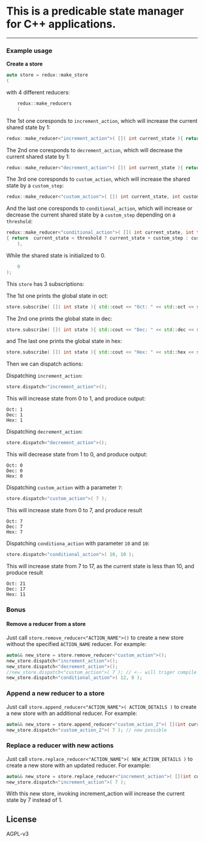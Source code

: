 # This is a predicable state manager for C++ applications.
----

### Example usage

**Create a store**

```cpp
auto store = redux::make_store
(
```

with 4 different reducers:

```cpp
    redux::make_reducers
    (
```

The 1st one coresponds to `increment_action`, which will increase the current shared state by 1:

```cpp
redux::make_reducer<"increment_action">( []( int current_state ){ return current_state + 1;} ),
```

The 2nd one coresponds to `decrement_action`, which will decrease the current shared state by 1:

```cpp
redux::make_reducer<"decrement_action">( []( int current_state ){ return current_state - 1;} ),
```

The 3rd one coresponds to `custom_action`, which will increase the shared state by a `custom_step`:

```cpp
redux::make_reducer<"custom_action">( []( int current_state, int custom_step ){ return current_state + custom_step;} ),
```

And the last one coresponds to `conditional_action`, which will increase or decrease the current shared state by a `custom_step` depending on a `threshold`:

```cpp
redux::make_reducer<"conditional_action">( []( int current_state, int threshold, int custom_step )
{ return  current_state < threshold ? current_state + custom_step : current_state - custom_step; } )
    ),
```

While the shared state is initialized to 0.


```cpp
    0
);
```

This `store` has 3 subscriptions:

The 1st one prints the global state in oct:

```cpp
store.subscribe( []( int state ){ std::cout << "Oct: " << std::oct << state << std::endl; } );
```

The 2nd one prints the global state in dec:

```cpp
store.subscribe( []( int state ){ std::cout << "Dec: " << std::dec << state << std::endl; } );
```

and The last one prints the global state in hex:

```cpp
store.subscribe( []( int state ){ std::cout << "Hex: " << std::hex << state << std::endl; } );
```

Then we can dispatch actions:

Dispatching `increment_action`:

```cpp
store.dispatch<"increment_action">();
```

This will increase state from 0 to 1, and produce output:
```
Oct: 1
Dec: 1
Hex: 1
```


Dispatching `decrement_action`:

```cpp
store.dispatch<"decrement_action">();
```

This will decrease state from 1 to 0, and produce output:
```
Oct: 0
Dec: 0
Hex: 0
```

Dispatching `custom_action` with a parameter `7`:

```cpp
store.dispatch<"custom_action">( 7 );
```

This will increase state from 0 to 7, and produce result

```
Oct: 7
Dec: 7
Hex: 7
```

Dispatching `conditiona_action` with parameter `10` and `10`:

```cpp
store.dispatch<"conditional_action">( 10, 10 );
```

This will increase state from 7 to 17, as the current state is less than 10, and produce result

```
Oct: 21
Dec: 17
Hex: 11
```

### Bonus


#### Remove a reducer from a store

Just call `store.remove_reducer<"ACTION_NAME">()` to create a new store without the specified `ACTION_NAME` reducer. For example:

```cpp
auto&& new_store = store.remove_reducer<"custom_action">();
new_store.dispatch<"increment_action">();
new_store.dispatch<"decrement_action">();
//new_store.dispatch<"custom_action">( 7 ); // <-- will triger compile time error
new_store.dispatch<"conditional_action">( 12, 8 );
```

### Append a new reducer to a store

Just call `store.append_reducer<"ACTION_NAME">( ACTION_DETAILS )` to create a new store with an additional reducer. For example:

```cpp
auto&& new_store = store.append_reducer<"custom_action_2">( [](int current_state, int new_custom_step){ return current_state + new_custom_step*7; } );
new_store.dispatch<"custom_action_2">( 7 ); // now possible
```


### Replace a reducer with new actions


Just call `store.replace_reducer<"ACTION_NAME">( NEW_ACTION_DETAILS )` to create a new store with an updated reducer. For example:

```cpp
auto&& new_store = store.replace_reducer<"increment_action">( [](int current_state, int new_custom_step){ return current_state + new_custom_step*7; } );
new_store.dispatch<"increment_action">( 7 );
```

With this new store, invoking increment_action will increase the current state by 7 instead of 1.



## License

AGPL-v3















































